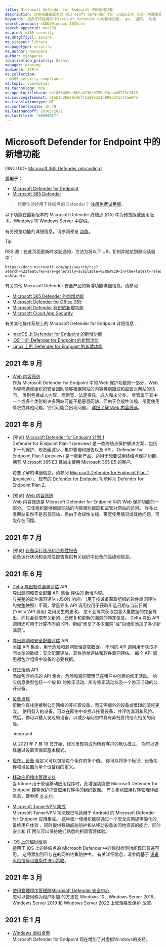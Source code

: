 ```yaml
---
title: Microsoft Defender for Endpoint 中的新增功能
description: 请参阅最新版本的 Microsoft Defender for Endpoint (GA) 中通常提供哪些功能，以及 Windows 10 和 Windows Server 中的安全功能。
keywords: 适用于终结点的 Microsoft Defender 中的新增功能， ga， 通用， 功能， 可用， 新
search.product: eADQiWindows 10XVcnh
search.appverid: met150
ms.prod: m365-security
ms.mktglfcycl: secure
ms.sitesec: library
ms.pagetype: security
ms.author: macapara
author: mjcaparas
localization_priority: Normal
manager: dansimp
audience: ITPro
ms.collection:
- m365-security-compliance
ms.topic: conceptual
ms.technology: mde
ms.openlocfilehash: db1050486ba5b9a4238c8759e23ea449723c74f0
ms.sourcegitcommit: d1eb1c26609146ff5a59b2a1b005dd7ac43ae64e
ms.translationtype: MT
ms.contentlocale: zh-CN
ms.lasthandoff: 10/05/2021
ms.locfileid: "60099817"
---
```

# <a name="whats-new-in-microsoft-defender-for-endpoint"></a>Microsoft Defender for Endpoint 中的新增功能

[!INCLUDE [Microsoft 365 Defender rebranding](../../includes/microsoft-defender.md)]

**适用于：**
- [Microsoft Defender for Endpoint](https://go.microsoft.com/fwlink/?linkid=2154037)
- [Microsoft 365 Defender](https://go.microsoft.com/fwlink/?linkid=2118804)

> 想要体验适用于终结点的 Defender？ [注册免费试用版](https://signup.microsoft.com/create-account/signup?products=7f379fee-c4f9-4278-b0a1-e4c8c2fcdf7e&ru=https://aka.ms/MDEp2OpenTrial?ocid=docs-wdatp-pullalerts-abovefoldlink)。

以下功能在最新版本的 Microsoft Defender 终结点 (GA) 中为预览版或通用版本，Windows 10 Windows Server 中提供。

有关预览功能的详细信息，请参阅预览 [功能](preview.md)。


> [!TIP]
> RSS 源：在此页面更新时收到通知，方法为将以下 URL 复制并粘贴到源阅读器中：
>
> ```https
> https://docs.microsoft.com/api/search/rss?search=%22features+are+generally+available+%28GA%29+in+the+latest+release+of+Microsoft+Defender+for+Endpoint%22&locale=en-us&facet=
> ```


有关其他 Microsoft Defender 安全产品的新增功能详细信息，请参阅：

- [Microsoft 365 Defender 的新增功能](../defender/whats-new.md)
- [Microsoft Defender for Office 365](../office-365-security/whats-new-in-defender-for-office-365.md)
- [Microsoft Defender 标识的新增功能](/defender-for-identity/whats-new)
- [Microsoft Cloud App Security](/cloud-app-security/release-notes)

有关其他操作系统上的 Microsoft Defender for Endpoint 详细信息：
- [macOS 上 Defender for Endpoint 的新增功能](mac-whatsnew.md)
- [iOS 上的 Defender for Endpoint 的新增功能](ios-whatsnew.md)
- [Linux 上的 Defender for Endpoint 的新增功能](linux-whatsnew.md)

## <a name="september-2021"></a>2021 年 9 月

- [Web 内容筛选](web-content-filtering.md) <br/>作为 Microsoft Defender for Endpoint 中的 Web 保护功能的一部分，Web 内容筛选使组织的安全团队能够根据网站的内容类别跟踪和监管对网站的访问。 类别包括成人内容、高带宽、法定责任、成人和未分类。 尽管属于其中一个或多个类别的许多网站可能不是恶意网站，但由于合规性法规、带宽使用情况或其他问题，它们可能会出现问题。 [详细了解 Web 内容筛选](web-content-filtering.md)。

## <a name="august-2021"></a>2021 年 8 月

-  (预览) [Microsoft Defender for Endpoint 计划 1 ](defender-endpoint-plan-1.md) <br/>Defender for Endpoint Plan 1 (preview) 是一款终结点保护解决方案，包括下一代保护、攻击面减少、集中管理和报告以及 API。 Defender for Endpoint Plan 1 (preview) 是一款新产品，适用于想要试用终结点保护功能、拥有 Microsoft 365 E3 且尚未使用 Microsoft 365 E5 的客户。 

   若要了解的详细信息，请参阅 [Microsoft Defender for Endpoint Plan 1 (preview) ](defender-endpoint-plan-1.md)。 现有的 [Defender for Endpoint](microsoft-defender-endpoint.md) 功能称为 Defender for Endpoint Plan 2。 

-  (预览) [Web 内容筛选](web-content-filtering.md)<br>  Web 内容筛选是 Microsoft Defender for Endpoint 中的 Web 保护功能的一部分。 它使组织能够根据网站的内容类别跟踪和监管对网站的访问。 许多此类网站虽然不是恶意网站，但由于合规性法规、带宽使用情况或其他问题，可能存在问题。

## <a name="july-2021"></a>2021 年 7 月

-  (预览) [设备运行状况和合规性报告](machine-reports.md) <br>  设备运行状况和合规性报告提供有关组织中设备的高级别信息。

## <a name="june-2021"></a>2021 年 6 月

- [Delta 导出软件漏洞评估](get-assessment-methods-properties.md#31-methods) API <br> 导出漏洞和安全配置 API 集合 [评估的](get-assessment-methods-properties.md) 新增内容。 <br> 与完整的软件漏洞评估 (JSON 响应) （用于按设备获取组织的软件漏洞评估的完整快照）不同，增量导出 API 调用仅用于获取所选日期与当前日期 ("delta"API 调用) 之间发生的更改。 您不会每次获取包含大量数据的完全导出，而只会获取有关新的、已修复和更新的漏洞的特定信息。 Delta 导出 API 调用还可用于计算不同的 KPI，例如"修复了多少漏洞"或"向组织添加了多少新漏洞"。

- [导出漏洞和安全配置评估](get-assessment-methods-properties.md) API <br> 添加 API 集合，用于危险和漏洞管理提取数据。 不同的 API 调用用于获取不同类型的数据：安全配置评估、软件清单评估和软件漏洞评估。 每个 API 调用都包含组织中设备的必要数据。

- [修正活动](get-remediation-methods-properties.md) API <br>  添加包含响应的 API 集合，危险和漏洞管理已在租户中创建的修正活动。 响应信息类型包括一个按 ID 的修正活动、所有修正活动以及一个修正活动的公开设备。

- [设备发现](device-discovery.md) <br> 帮助你查找连接到公司网络的非托管设备，而无需额外的设备或繁琐的流程更改。 使用载入的设备，可以在网络中查找非托管设备，并评估漏洞和风险。 然后，你可以载入发现的设备，以减少与网络中具有非托管终结点相关的风险。

   > [!IMPORTANT]
   > 从 2021 年 7 月 19 日开始，标准发现将成为所有客户的默认模式。 你可以选择通过设置页保留基本模式。

- [现在，设备](/microsoft-365/security/defender-endpoint/machine-groups) 组定义可以包括每个条件的多个值。 你可以将多个标记、设备名称和域设置为单个设备组的定义。

- [移动应用程序管理支持](https://techcommunity.microsoft.com/t5/microsoft-defender-for-endpoint/announcing-new-capabilities-on-android-and-ios/ba-p/2442730) <br> 当 Intune 用于管理移动应用程序时，此增强功能使 Microsoft Defender for Endpoint 能够保护托管应用程序中的组织数据。 有关移动应用程序管理详细信息，请参阅 [本文档](/microsoft-365/mem/intune/apps/mam-faq)。

- [Microsoft TunnelVPN 集成](https://techcommunity.microsoft.com/t5/microsoft-defender-for-endpoint/announcing-new-capabilities-on-android-and-ios/ba-p/2442730) <br> Microsoft TunnelVPN 功能现已与适用于 Android 的 Microsoft Defender for Endpoint 应用集成。 这种统一使组织能够通过一个安全应用提供简化的最终用户体验 ，同时提供移动威胁防护和从移动设备访问地资源的能力，同时安全和 IT 团队可以保持他们熟悉的相同管理体验。

- [iOS 上的越狱检测](/microsoft-365/security/defender-endpoint/ios-configure-features.md#conditional-access-with-defender-for-endpoint-on-ios) <br> 适用于 iOS 上的终结点的 Microsoft Defender 中的越狱检测功能现已普遍可用。 这将添加到已存在的网络钓鱼防护中。  有关详细信息，请参阅基于 [设备风险信号设置条件访问策略](/microsoft-365/security/defender-endpoint/ios-configure-features.md#conditional-access-with-defender-for-endpoint-on-ios)。


## <a name="march-2021"></a>2021 年 3 月
- [使用管理程序管理防Microsoft Defender 安全中心](prevent-changes-to-security-settings-with-tamper-protection.md#manage-tamper-protection-for-your-organization-using-the-microsoft-365-defender-portal) <br> 您可以使用称为租户附加 的方法在 Windows 10、Windows Server 2016、Windows Server 2019 和 Windows Server 2022 上管理篡改保护 *设置*。


## <a name="january-2021"></a>2021 年 1 月

- [Windows 虚拟桌面](https://azure.microsoft.com/services/virtual-desktop/) <br> Microsoft Defender for Endpoint 现在增加了对虚拟Windows的支持。
